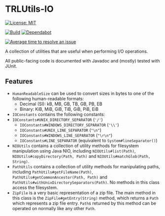 # TRLUtils-IO

[![License: MIT](https://img.shields.io/badge/License-MIT-green.svg)](https://opensource.org/licenses/MIT)

[![Build](https://jitci.com/gh/TheRandomLabs/TRLUtils-IO/svg)](https://jitci.com/gh/TheRandomLabs/TRLUtils-IO)
[![Dependabot](https://badgen.net/dependabot/TheRandomLabs/TRLUtils-IO/?icon=dependabot)](https://dependabot.com/)

[![Average time to resolve an issue](http://isitmaintained.com/badge/resolution/TheRandomLabs/TRLUtils-IO.svg)](http://isitmaintained.com/project/TheRandomLabs/TRLUtils-IO "Average time to resolve an issue")

<!-- [![Maven Central](https://img.shields.io/maven-central/v/com.therandomlabs.utils.io/trlutils-io.svg?style=shield)](https://maven-badges.herokuapp.com/maven-central/com.therandomlabs.utils.io/trlutils-io/)

[comment]: # [![Javadoc](https://javadoc.io/badge/com.therandomlabs.utils.io/trlutils-io.svg?color=blue)](https://javadoc.io/doc/com.therandomlabs.utils.io/trlutils-io)-->

A collection of utilities that are useful when performing I/O operations.

All public-facing code is documented with Javadoc and (mostly) tested with JUnit.

## Features

* `HumanReadableSize` can be used to convert sizes in bytes to one of the following human-readable
formats:
  * Decimal (SI): kB, MB, GB, TB, GB, PB, EB
  * Binary: KiB, MiB, GiB, TiB, GiB, PiB, EiB
* `IOConstants` contains the following constants:
* `IOConstants#UNIX_DIRECTORY_SEPARATOR` (`'/'`)
  * `IOConstants#WINDOWS_DIRECTORY_SEPARATOR` (`'\\'`)
  * `IOConstants#UNIX_LINE_SEPARATOR` (`"\n"`)
  * `IOConstants#WINDOWS_LINE_SEPARATOR` (`"\r\n"`)
  * `IOConstants#LINE_SEPARATOR` (equivalent to `System#lineSeparator()`)
* `NIOUtils` contains a collection of utility methods for filesystem manipulation using Java NIO,
including `NIOUtils#list(Path)`, `NIOUtils#copyDirectory(Path, Path)` and
`NIOUtils#matchGlob(Path, String)`.
* `PathUtils` contains a collection of utility methods for manipulating paths,
including `PathUtils#getFileName(Path)`, `PathUtils#getCommonAncestor(Path, Path)` and
`PathUtils#withUnixDirectorySeparators(Path)`. No methods in this class access the filesystem.
* `ZipFile` is a very basic representation of a zip file. The main method in this class is the
`ZipFile#getEntry(String)` method, which returns a `Path` which represents a zip file entry.
`Path`s returned by this method can be operated on normally like any other `Path`.
